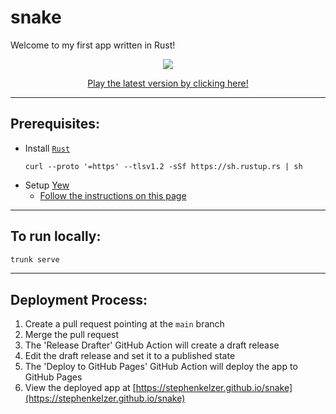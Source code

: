 # snake
Welcome to my first app written in Rust!

<a href="https://stephenkelzer.github.io/snake" target="_blank">
   <p align="center">
      <img src="https://user-images.githubusercontent.com/19741798/189489002-1454a5fe-91c5-497a-bf97-5c9979c4aa60.png">
   </p>
   <p align="center">
      Play the latest version by clicking here!
   </p>
</a>

---

## Prerequisites:
- Install [`Rust`](https://www.rust-lang.org/tools/install)
   ```
   curl --proto '=https' --tlsv1.2 -sSf https://sh.rustup.rs | sh
   ```
- Setup [Yew](https://yew.rs/)
   - [Follow the instructions on this page](https://yew.rs/docs/getting-started/introduction)

---

## To run locally:
```bash
trunk serve
```

---

## Deployment Process:
1) Create a pull request pointing at the `main` branch
1) Merge the pull request
1) The 'Release Drafter' GitHub Action will create a draft release
1) Edit the draft release and set it to a published state
1) The 'Deploy to GitHub Pages' GitHub Action will deploy the app to GitHub Pages
1) View the deployed app at [https://stephenkelzer.github.io/snake](https://stephenkelzer.github.io/snake)
